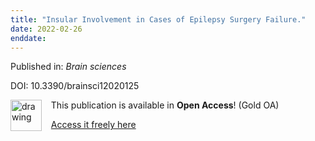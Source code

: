 ```yaml
---
title: "Insular Involvement in Cases of Epilepsy Surgery Failure."
date: 2022-02-26
enddate:
---
```


Published in: *Brain sciences*

DOI: 10.3390/brainsci12020125

<img src="https://upload.wikimedia.org/wikipedia/commons/thumb/7/77/Open_Access_logo_PLoS_transparent.svg/800px-Open_Access_logo_PLoS_transparent.svg.png" alt="drawing" width="50" align="left"/> &nbsp;&nbsp;&nbsp;This publication is available in **Open Access**! (Gold OA)

&nbsp;&nbsp;&nbsp;[Access it freely here](https://www.mdpi.com/2076-3425/12/2/125/pdf?version=1642505340
)

